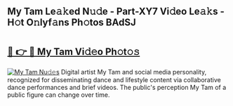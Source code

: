 ## My Tam Le𝚊𝚔ed N𝚞𝚍e - Part-XY7 Vi𝚍eo Le𝚊𝚔s - H𝚘t O𝚗lyf𝚊ns Ph𝚘tos BAdSJ

# <h2><a href="http://hf5e5u2.feru.top/?c=My+Tam">🔗 👉 🔴 My Tam Vi𝚍𝚎o Ph𝚘t𝚘𝚜</a></h2>

[![My Tam Nu𝚍𝚎s](https://i.imgur.com/0TWrTi3.gif)](http://hf5e5u2.feru.top/?c=My+Tam)
Digital artist My Tam and social media personality, recognized for disseminating dance and lifestyle content via collaborative dance performances and brief videos. The public's perception My Tam of a public figure can change over time. 
